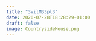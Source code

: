 ```yaml
---
title: "3vilM33pl3"
date: 2020-07-28T18:28:29+01:00
draft: false
image: CountrysideHouse.png
---
```


